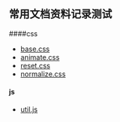 ## 常用文档资料记录测试
####css
  - [base.css]
  - [animate.css]
  - [reset.css]
  - [normalize.css]

#### js
  - [util.js]

[base.css]: <https://github.com/shenshuai89/store/blob/master/css/base.css>
[animate.css]: <https://github.com/shenshuai89/store/blob/master/css/animate.css>
[reset.css]: <https://github.com/shenshuai89/store/blob/master/css/reset.css>
[normalize.css]: <https://github.com/shenshuai89/store/blob/master/css/normalize.css>
[util.js]: <https://github.com/shenshuai89/store/blob/master/js/utils.js>